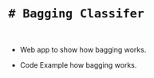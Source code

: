 <br>

# `# Bagging Classifer`

<br>

- Web app to show how bagging works.

- Code Example how bagging works.



